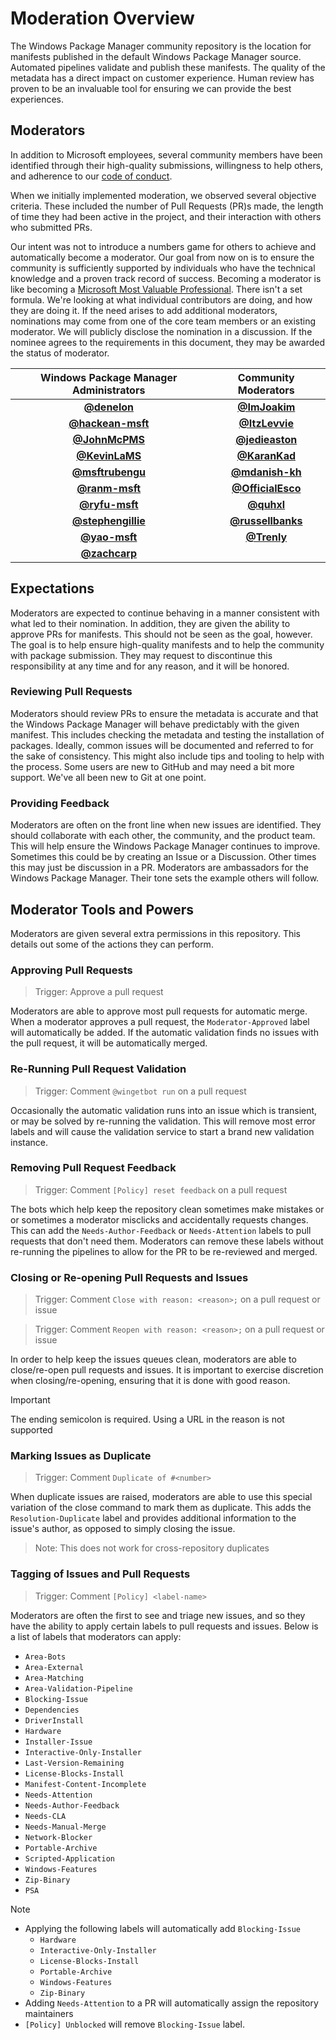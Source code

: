 # Moderation Overview

The Windows Package Manager community repository is the location for manifests published in the default Windows Package Manager source. Automated pipelines validate and publish these manifests. The quality of the metadata has a direct impact on customer experience. Human review has proven to be an invaluable tool for ensuring we can provide the best experiences.

## Moderators

In addition to Microsoft employees, several community members have been identified through their high-quality submissions, willingness to help others, and adherence to our [code of conduct](CODE_OF_CONDUCT.md).

When we initially implemented moderation, we observed several objective criteria. These included the number of Pull Requests (PR)s made, the length of time they had been active in the project, and their interaction with others who submitted PRs.

Our intent was not to introduce a numbers game for others to achieve and automatically become a moderator. Our goal from now on is to ensure the community is sufficiently supported by individuals who have the technical knowledge and a proven track record of success. Becoming a moderator is like becoming a [Microsoft Most Valuable Professional](https://mvp.microsoft.com/en-us/Pages/what-it-takes-to-be-an-mvp). There isn't a set formula. We're looking at what individual contributors are doing, and how they are doing it. If the need arises to add additional moderators, nominations may come from one of the core team members or an existing moderator. We will publicly disclose the nomination in a discussion. If the nominee agrees to the requirements in this document, they may be awarded the status of moderator.

| Windows Package Manager Administrators | Community Moderators |
| :---: | :---: |
| **[@denelon](https://github.com/denelon)** 				| **[@ImJoakim](https://github.com/ImJoakim)** |
| **[@hackean-msft](https://github.com/hackean-msft)** 		| **[@ItzLevvie](https://github.com/ItzLevvie)** |
| **[@JohnMcPMS](https://github.com/JohnMcPMS)**			| **[@jedieaston](https://github.com/jedieaston)** |
| **[@KevinLaMS](https://github.com/KevinLaMS)** 			| **[@KaranKad](https://github.com/KaranKad)** |
| **[@msftrubengu](https://github.com/msftrubengu)** 		| **[@mdanish-kh](https://github.com/mdanish-kh)** |
| **[@ranm-msft](https://github.com/ranm-msft)** 			| **[@OfficialEsco](https://github.com/OfficialEsco)** |
| **[@ryfu-msft](https://github.com/ryfu-msft)** 			| **[@quhxl](https://github.com/quhxl)** |
| **[@stephengillie](https://github.com/stephengillie)** 	| **[@russellbanks](https://github.com/russellbanks)** |
| **[@yao-msft](https://github.com/yao-msft)** 				| **[@Trenly](https://github.com/Trenly)** |
| **[@zachcarp](https://github.com/zachcarp)** 				| |

## Expectations

Moderators are expected to continue behaving in a manner consistent with what led to their nomination. In addition, they are given the ability to approve PRs for manifests. This should not be seen as the goal, however. The goal is to help ensure high-quality manifests and to help the community with package submission. They may request to discontinue this responsibility at any time and for any reason, and it will be honored.

### Reviewing Pull Requests

Moderators should review PRs to ensure the metadata is accurate and that the Windows Package Manager will behave predictably with the given manifest. This includes checking the metadata and testing the installation of packages. Ideally, common issues will be documented and referred to for the sake of consistency. This might also include tips and tooling to help with the process. Some users are new to GitHub and may need a bit more support. We've all been new to Git at one point.

### Providing Feedback

Moderators are often on the front line when new issues are identified. They should collaborate with each other, the community, and the product team. This will help ensure the Windows Package Manager continues to improve. Sometimes this could be by creating an Issue or a Discussion. Other times this may just be discussion in a PR. Moderators are ambassadors for the Windows Package Manager. Their tone sets the example others will follow.

## Moderator Tools and Powers

Moderators are given several extra permissions in this repository. This details out some of the actions they can perform.

### Approving Pull Requests

> Trigger: Approve a pull request

Moderators are able to approve most pull requests for automatic merge. When a moderator approves a pull request, the `Moderator-Approved` label will automatically be added. If the automatic validation finds no issues with the pull request, it will be automatically merged.

### Re-Running Pull Request Validation

> Trigger: Comment `@wingetbot run` on a pull request

Occasionally the automatic validation runs into an issue which is transient, or may be solved by re-running the validation. This will remove most error labels and will cause the validation service to start a brand new validation instance.

### Removing Pull Request Feedback

> Trigger: Comment `[Policy] reset feedback` on a pull request

The bots which help keep the repository clean sometimes make mistakes or or sometimes a moderator misclicks and accidentally requests changes. This can add the `Needs-Author-Feedback` or `Needs-Attention` labels to pull requests that don't need them. Moderators can remove these labels without re-running the pipelines to allow for the PR to be re-reviewed and merged.

### Closing or Re-opening Pull Requests and Issues

> Trigger: Comment `Close with reason: <reason>;` on a pull request or issue

> Trigger: Comment `Reopen with reason: <reason>;` on a pull request or issue

In order to help keep the issues queues clean, moderators are able to close/re-open pull requests and issues. It is important to exercise discretion when closing/re-opening, ensuring that it is done with good reason.
> [!IMPORTANT]
> The ending semicolon is required. Using a URL in the reason is not supported

### Marking Issues as Duplicate

> Trigger: Comment `Duplicate of #<number>`

When duplicate issues are raised, moderators are able to use this special variation of the close command to mark them as duplicate. This adds the `Resolution-Duplicate` label and provides additional information to the issue's author, as opposed to simply closing the issue.
> Note: This does not work for cross-repository duplicates

### Tagging of Issues and Pull Requests

> Trigger: Comment `[Policy] <label-name>`

Moderators are often the first to see and triage new issues, and so they have the ability to apply certain labels to pull requests and issues. Below is a list of labels that moderators can apply:

* `Area-Bots`
* `Area-External`
* `Area-Matching`
* `Area-Validation-Pipeline`
* `Blocking-Issue`
* `Dependencies`
* `DriverInstall`
* `Hardware`
* `Installer-Issue`
* `Interactive-Only-Installer`
* `Last-Version-Remaining`
* `License-Blocks-Install`
* `Manifest-Content-Incomplete`
* `Needs-Attention`
* `Needs-Author-Feedback`
* `Needs-CLA`
* `Needs-Manual-Merge`
* `Network-Blocker`
* `Portable-Archive`
* `Scripted-Application`
* `Windows-Features`
* `Zip-Binary`
* `PSA`

> [!NOTE]
>
> * Applying the following labels will automatically add `Blocking-Issue`
>   * `Hardware`
>   * `Interactive-Only-Installer`
>   * `License-Blocks-Install`
>   * `Portable-Archive`
>   * `Windows-Features`
>   * `Zip-Binary`
> * Adding `Needs-Attention` to a PR will automatically assign the repository maintainers
> * `[Policy] Unblocked` will remove `Blocking-Issue` label.
